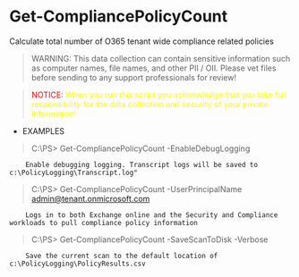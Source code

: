 # Get-CompliancePolicyCount
Calculate total number of O365 tenant wide compliance related policies

> WARNING: This data collection can contain sensitive information such as computer names, file names, and other PII / OII. Please vet files before sending to any support professionals for review!

> <span style="color:red">NOTICE</span>: <span style="color:yellow"> When you run this script you acknowledge that you take full responsibility for the data collection and security of your private information!</span>

- EXAMPLES
  
> C:\PS> Get-CompliancePolicyCount -EnableDebugLogging

		Enable debugging logging. Transcript logs will be saved to c:\PolicyLogging\Transcript.log"

> C:\PS> Get-CompliancePolicyCount -UserPrincipalName admin@tenant.onmicrosoft.com

		Logs in to both Exchange online and the Security and Compliance workloads to pull compliance policy information

> C:\PS> Get-CompliancePolicyCount -SaveScanToDisk -Verbose

		Save the current scan to the default location of c:\PolicyLogging\PolicyResults.csv